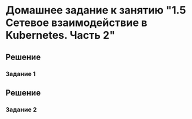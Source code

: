 # Домашнее задание к занятию "1.5 Сетевое взаимодействие в Kubernetes. Часть 2"

## Решение
### Задание 1


## Решение
### Задание 2

